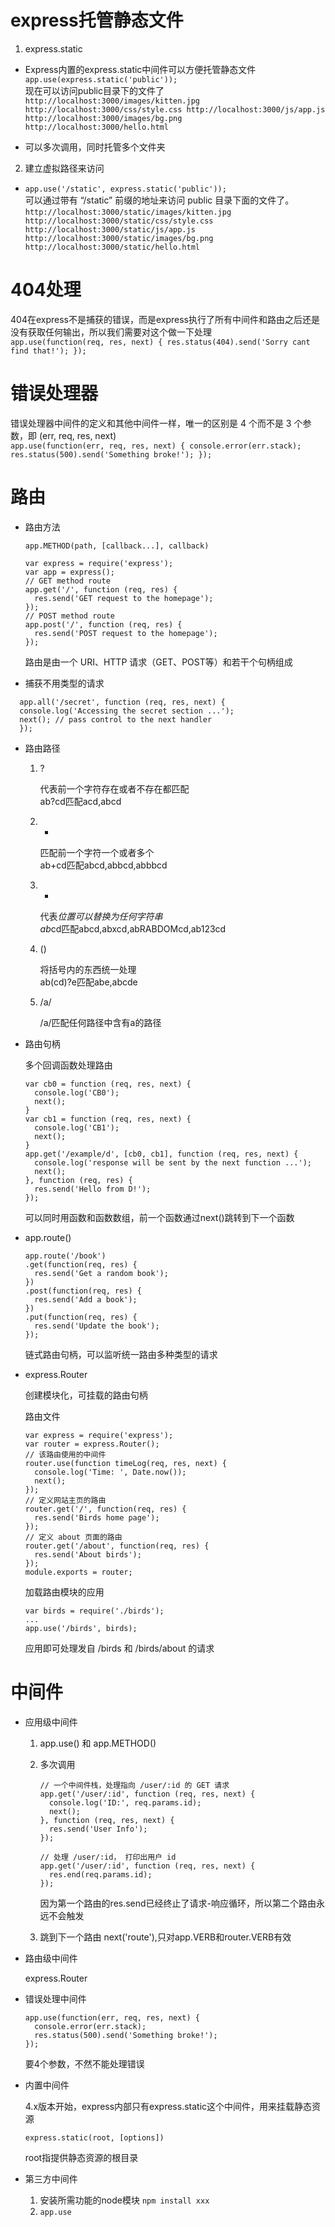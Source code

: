 # express托管静态文件

1. express.static

- Express内置的express.static中间件可以方便托管静态文件
`app.use(express.static('public'));`</br>
现在可以访问public目录下的文件了
`http://localhost:3000/images/kitten.jpg
http://localhost:3000/css/style.css
http://localhost:3000/js/app.js
http://localhost:3000/images/bg.png
http://localhost:3000/hello.html`

- 可以多次调用，同时托管多个文件夹

2. 建立虚拟路径来访问

- `app.use('/static', express.static('public'));`</br>
可以通过带有 “/static” 前缀的地址来访问 public 目录下面的文件了。
`http://localhost:3000/static/images/kitten.jpg
http://localhost:3000/static/css/style.css
http://localhost:3000/static/js/app.js
http://localhost:3000/static/images/bg.png
http://localhost:3000/static/hello.html`

# 404处理
404在express不是捕获的错误，而是express执行了所有中间件和路由之后还是没有获取任何输出，所以我们需要对这个做一下处理</br>
`app.use(function(req, res, next) {
  res.status(404).send('Sorry cant find that!');
});`

# 错误处理器
错误处理器中间件的定义和其他中间件一样，唯一的区别是 4 个而不是 3 个参数，即 (err, req, res, next)</br>
`app.use(function(err, req, res, next) {
  console.error(err.stack);
  res.status(500).send('Something broke!');
});`

# 路由
- 路由方法
    
    `app.METHOD(path, [callback...], callback)`</br>
    ```
    var express = require('express');
    var app = express();
    // GET method route
    app.get('/', function (req, res) {
      res.send('GET request to the homepage');
    });
    // POST method route
    app.post('/', function (req, res) {
      res.send('POST request to the homepage');
    });
    ```
    路由是由一个 URI、HTTP 请求（GET、POST等）和若干个句柄组成

- 捕获不用类型的请求

```
  app.all('/secret', function (req, res, next) {
  console.log('Accessing the secret section ...');
  next(); // pass control to the next handler
  });
```
- 路由路径

    1. ?
        
        代表前一个字符存在或者不存在都匹配</br>
        ab?cd匹配acd,abcd
    2. +

        匹配前一个字符一个或者多个<br>
        ab+cd匹配abcd,abbcd,abbbcd
    3. *

        代表*位置可以替换为任何字符串<br>
        ab*cd匹配abcd,abxcd,abRABDOMcd,ab123cd 
    4. ()

        将括号内的东西统一处理<br>
        ab(cd)?e匹配abe,abcde
    5. /a/

        /a/匹配任何路径中含有a的路径
- 路由句柄
  
    多个回调函数处理路由
    ```
    var cb0 = function (req, res, next) {
      console.log('CB0');
      next();
    }
    var cb1 = function (req, res, next) {
      console.log('CB1');
      next();
    }
    app.get('/example/d', [cb0, cb1], function (req, res, next) {
      console.log('response will be sent by the next function ...');
      next();
    }, function (req, res) {
      res.send('Hello from D!');
    });
    ```
    可以同时用函数和函数数组，前一个函数通过next()跳转到下一个函数
- app.route()
    ```
    app.route('/book')
    .get(function(req, res) {
      res.send('Get a random book');
    })
    .post(function(req, res) {
      res.send('Add a book');
    })
    .put(function(req, res) {
      res.send('Update the book');
    });
    ```
    链式路由句柄，可以监听统一路由多种类型的请求

- express.Router

    创建模块化，可挂载的路由句柄

    路由文件
    ```
    var express = require('express');
    var router = express.Router();
    // 该路由使用的中间件
    router.use(function timeLog(req, res, next) {
      console.log('Time: ', Date.now());
      next();
    });
    // 定义网站主页的路由
    router.get('/', function(req, res) {
      res.send('Birds home page');
    });
    // 定义 about 页面的路由
    router.get('/about', function(req, res) {
      res.send('About birds');
    });
    module.exports = router;
    ```
    加载路由模块的应用
    ```
    var birds = require('./birds');
    ...
    app.use('/birds', birds);
    ```
    应用即可处理发自 /birds 和 /birds/about 的请求
# 中间件
- 应用级中间件

    1. app.use() 和 app.METHOD()
    2. 多次调用
        ```
        // 一个中间件栈，处理指向 /user/:id 的 GET 请求
        app.get('/user/:id', function (req, res, next) {
          console.log('ID:', req.params.id);
          next();
        }, function (req, res, next) {
          res.send('User Info');
        });

        // 处理 /user/:id， 打印出用户 id
        app.get('/user/:id', function (req, res, next) {
          res.end(req.params.id);
        });
        ```
        
        因为第一个路由的res.send已经终止了请求-响应循环，所以第二个路由永远不会触发

    3. 跳到下一个路由 
        next('route'),只对app.VERB和router.VERB有效
- 路由级中间件

    express.Router

- 错误处理中间件

    ```
    app.use(function(err, req, res, next) {
      console.error(err.stack);
      res.status(500).send('Something broke!');
    });
    ```
    要4个参数，不然不能处理错误
- 内置中间件

    4.x版本开始，express内部只有express.static这个中间件，用来挂载静态资源
    ```
    express.static(root, [options])
    ```
    root指提供静态资源的根目录
    
- 第三方中间件

    1. 安装所需功能的node模块 `npm install xxx`
    2. `app.use`